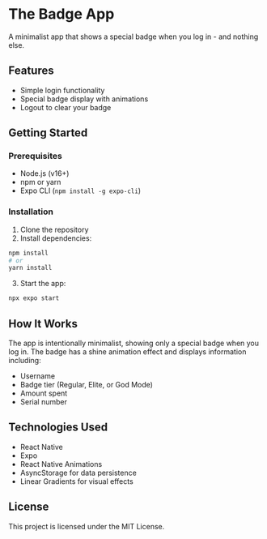 # The Badge App

A minimalist app that shows a special badge when you log in - and nothing else.

## Features

- Simple login functionality
- Special badge display with animations
- Logout to clear your badge

## Getting Started

### Prerequisites

- Node.js (v16+)
- npm or yarn
- Expo CLI (`npm install -g expo-cli`)

### Installation

1. Clone the repository
2. Install dependencies:

```bash
npm install
# or
yarn install
```

3. Start the app:

```bash
npx expo start
```

## How It Works

The app is intentionally minimalist, showing only a special badge when you log in. The badge has a shine animation effect and displays information including:

- Username
- Badge tier (Regular, Elite, or God Mode)
- Amount spent
- Serial number

## Technologies Used

- React Native
- Expo
- React Native Animations
- AsyncStorage for data persistence
- Linear Gradients for visual effects

## License

This project is licensed under the MIT License.
